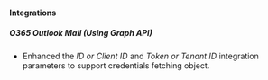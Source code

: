 #### Integrations
##### O365 Outlook Mail (Using Graph API)
- Enhanced the *ID or Client ID* and *Token or Tenant ID* integration parameters to support credentials fetching object.
